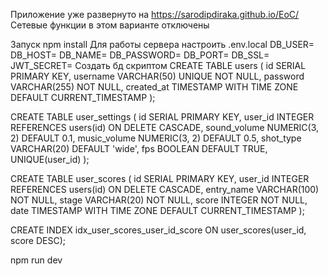 Приложение уже развернуто на https://sarodipdiraka.github.io/EoC/
Сетевые функции в этом варианте отключены

Запуск
npm install
Для работы сервера настроить
.env.local
DB_USER=
DB_HOST=
DB_NAME=
DB_PASSWORD=
DB_PORT=
DB_SSL=
JWT_SECRET=
Создать бд скриптом
CREATE TABLE users (
    id SERIAL PRIMARY KEY,
    username VARCHAR(50) UNIQUE NOT NULL,
    password VARCHAR(255) NOT NULL,
    created_at TIMESTAMP WITH TIME ZONE DEFAULT CURRENT_TIMESTAMP
);

CREATE TABLE user_settings (
    id SERIAL PRIMARY KEY,
    user_id INTEGER REFERENCES users(id) ON DELETE CASCADE,
    sound_volume NUMERIC(3, 2) DEFAULT 0.1,
    music_volume NUMERIC(3, 2) DEFAULT 0.5,
    shot_type VARCHAR(20) DEFAULT 'wide',
    fps BOOLEAN DEFAULT TRUE,
    UNIQUE(user_id)
);

CREATE TABLE user_scores (
    id SERIAL PRIMARY KEY,
    user_id INTEGER REFERENCES users(id) ON DELETE CASCADE,
    entry_name VARCHAR(100) NOT NULL,
    stage VARCHAR(20) NOT NULL,
    score INTEGER NOT NULL,
    date TIMESTAMP WITH TIME ZONE DEFAULT CURRENT_TIMESTAMP
);

CREATE INDEX idx_user_scores_user_id_score ON user_scores(user_id, score DESC);

npm run dev
